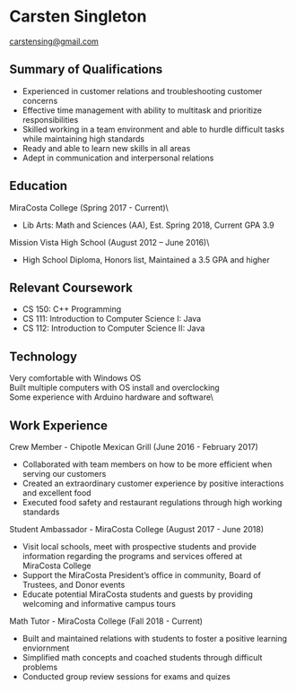 # Carsten Singleton
  carstensing@gmail.com

## __Summary of Qualifications__
* Experienced in customer relations and troubleshooting customer concerns
* Effective time management with ability to multitask and prioritize responsibilities
* Skilled working in a team environment and able to hurdle difficult tasks while maintaining high standards
* Ready and able to learn new skills in all areas
* Adept in communication and interpersonal relations

## __Education__
MiraCosta College (Spring 2017 - Current)\
  * Lib Arts: Math and Sciences (AA), Est. Spring 2018, Current GPA 3.9
  
Mission Vista High School (August 2012 – June 2016)\
  * High School Diploma, Honors list, Maintained a 3.5 GPA and higher
  
## Relevant Coursework
  * CS 150: C++ Programming
  * CS 111: Introduction to Computer Science I: Java
  * CS 112: Introduction to Computer Science II: Java

## Technology
  Very comfortable with Windows OS\
  Built multiple computers with OS install and overclocking\
  Some experience with Arduino hardware and software\
  
## Work Experience
Crew Member - Chipotle Mexican Grill (June 2016 - February 2017)
  * Collaborated with team members on how to be more efficient when serving our customers
  * Created an extraordinary customer experience by positive interactions and excellent food
  * Executed food safety and restaurant regulations through high working standards

Student Ambassador - MiraCosta College (August 2017 - June 2018)
  * Visit local schools, meet with prospective students and provide information regarding the programs and services offered at    
        MiraCosta College
  * Support the MiraCosta President’s office in community, Board of Trustees, and Donor events
  * Educate potential MiraCosta students and guests by providing welcoming and informative campus tours
  
Math Tutor - MiraCosta College (Fall 2018 - Current) 
  * Built and maintained relations with students to foster a positive learning enviornment 
  * Simplified math concepts and coached students through difficult problems
  * Conducted group review sessions for exams and quizes

